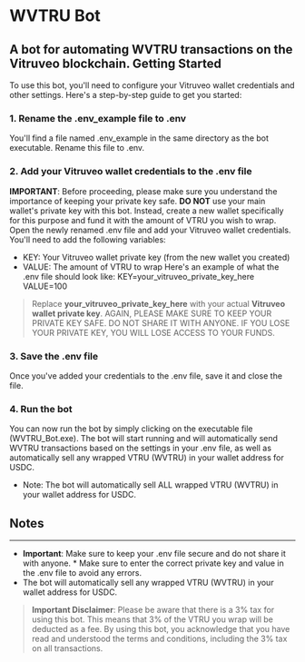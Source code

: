 WVTRU Bot
================
A bot for automating WVTRU transactions on the Vitruveo blockchain.
Getting Started
---------------
To use this bot, you'll need to configure your Vitruveo wallet credentials and other settings. Here's a step-by-step guide to get you started:
### 1. Rename the .env_example file to .env
You'll find a file named .env_example in the same directory as the bot executable. Rename this file to .env.
### 2. Add your Vitruveo wallet credentials to the .env file
**IMPORTANT**: Before proceeding, please make sure you understand the importance of keeping your private key safe. **DO NOT** use your main wallet's private key with this bot. Instead, create a new wallet specifically for this purpose and fund it with the amount of VTRU you wish to wrap.
Open the newly renamed .env file and add your Vitruveo wallet credentials. You'll need to add the following variables:
* KEY: Your Vitruveo wallet private key (from the new wallet you created)
* VALUE: The amount of VTRU to wrap
Here's an example of what the .env file should look like:
KEY=your_vitruveo_private_key_here
VALUE=100
> Replace **your_vitruveo_private_key_here** with your actual **Vitruveo wallet private key**.
AGAIN, PLEASE MAKE SURE TO KEEP YOUR PRIVATE KEY SAFE. DO NOT SHARE IT WITH ANYONE. IF YOU LOSE YOUR PRIVATE KEY, YOU WILL LOSE ACCESS TO YOUR FUNDS.
### 3. Save the .env file
Once you've added your credentials to the .env file, save it and close the file.
### 4. Run the bot
You can now run the bot by simply clicking on the executable file (WVTRU_Bot.exe). The bot will start running and will automatically send WVTRU transactions based on the settings in your .env file, as well as automatically sell any wrapped VTRU (WVTRU) in your wallet address for USDC.
* Note: The bot will automatically sell ALL wrapped VTRU (WVTRU) in your wallet address for USDC.
## Notes
-----
* **Important**: Make sure to keep your .env file secure and do not share it with anyone. * Make sure to enter the correct private key and value in the .env file to avoid any errors.
* The bot will automatically sell any wrapped VTRU (WVTRU) in your wallet address for USDC.
> **Important Disclaimer**: Please be aware that there is a 3% tax for using this bot. This means that 3% of the VTRU you wrap will be deducted as a fee. By using this bot, you acknowledge that you have read and understood the terms and conditions, including the 3% tax on all transactions.